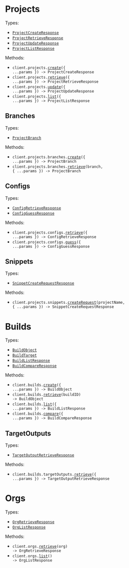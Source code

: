 # Projects

Types:

- <code><a href="./src/resources/projects/projects.ts">ProjectCreateResponse</a></code>
- <code><a href="./src/resources/projects/projects.ts">ProjectRetrieveResponse</a></code>
- <code><a href="./src/resources/projects/projects.ts">ProjectUpdateResponse</a></code>
- <code><a href="./src/resources/projects/projects.ts">ProjectListResponse</a></code>

Methods:

- <code title="post /v0/projects">client.projects.<a href="./src/resources/projects/projects.ts">create</a>({ ...params }) -> ProjectCreateResponse</code>
- <code title="get /v0/projects/{project}">client.projects.<a href="./src/resources/projects/projects.ts">retrieve</a>({ ...params }) -> ProjectRetrieveResponse</code>
- <code title="patch /v0/projects/{project}">client.projects.<a href="./src/resources/projects/projects.ts">update</a>({ ...params }) -> ProjectUpdateResponse</code>
- <code title="get /v0/projects">client.projects.<a href="./src/resources/projects/projects.ts">list</a>({ ...params }) -> ProjectListResponse</code>

## Branches

Types:

- <code><a href="./src/resources/projects/branches.ts">ProjectBranch</a></code>

Methods:

- <code title="post /v0/projects/{project}/branches">client.projects.branches.<a href="./src/resources/projects/branches.ts">create</a>({ ...params }) -> ProjectBranch</code>
- <code title="get /v0/projects/{project}/branches/{branch}">client.projects.branches.<a href="./src/resources/projects/branches.ts">retrieve</a>(branch, { ...params }) -> ProjectBranch</code>

## Configs

Types:

- <code><a href="./src/resources/projects/configs.ts">ConfigRetrieveResponse</a></code>
- <code><a href="./src/resources/projects/configs.ts">ConfigGuessResponse</a></code>

Methods:

- <code title="get /v0/projects/{project}/configs">client.projects.configs.<a href="./src/resources/projects/configs.ts">retrieve</a>({ ...params }) -> ConfigRetrieveResponse</code>
- <code title="post /v0/projects/{project}/configs/guess">client.projects.configs.<a href="./src/resources/projects/configs.ts">guess</a>({ ...params }) -> ConfigGuessResponse</code>

## Snippets

Types:

- <code><a href="./src/resources/projects/snippets.ts">SnippetCreateRequestResponse</a></code>

Methods:

- <code title="post /v0/projects/{projectName}/snippets/request">client.projects.snippets.<a href="./src/resources/projects/snippets.ts">createRequest</a>(projectName, { ...params }) -> SnippetCreateRequestResponse</code>

# Builds

Types:

- <code><a href="./src/resources/builds/builds.ts">BuildObject</a></code>
- <code><a href="./src/resources/builds/builds.ts">BuildTarget</a></code>
- <code><a href="./src/resources/builds/builds.ts">BuildListResponse</a></code>
- <code><a href="./src/resources/builds/builds.ts">BuildCompareResponse</a></code>

Methods:

- <code title="post /v0/builds">client.builds.<a href="./src/resources/builds/builds.ts">create</a>({ ...params }) -> BuildObject</code>
- <code title="get /v0/builds/{buildId}">client.builds.<a href="./src/resources/builds/builds.ts">retrieve</a>(buildID) -> BuildObject</code>
- <code title="get /v0/builds">client.builds.<a href="./src/resources/builds/builds.ts">list</a>({ ...params }) -> BuildListResponse</code>
- <code title="post /v0/builds/compare">client.builds.<a href="./src/resources/builds/builds.ts">compare</a>({ ...params }) -> BuildCompareResponse</code>

## TargetOutputs

Types:

- <code><a href="./src/resources/builds/target-outputs.ts">TargetOutputRetrieveResponse</a></code>

Methods:

- <code title="get /v0/build_target_outputs">client.builds.targetOutputs.<a href="./src/resources/builds/target-outputs.ts">retrieve</a>({ ...params }) -> TargetOutputRetrieveResponse</code>

# Orgs

Types:

- <code><a href="./src/resources/orgs.ts">OrgRetrieveResponse</a></code>
- <code><a href="./src/resources/orgs.ts">OrgListResponse</a></code>

Methods:

- <code title="get /v0/orgs/{org}">client.orgs.<a href="./src/resources/orgs.ts">retrieve</a>(org) -> OrgRetrieveResponse</code>
- <code title="get /v0/orgs">client.orgs.<a href="./src/resources/orgs.ts">list</a>() -> OrgListResponse</code>

